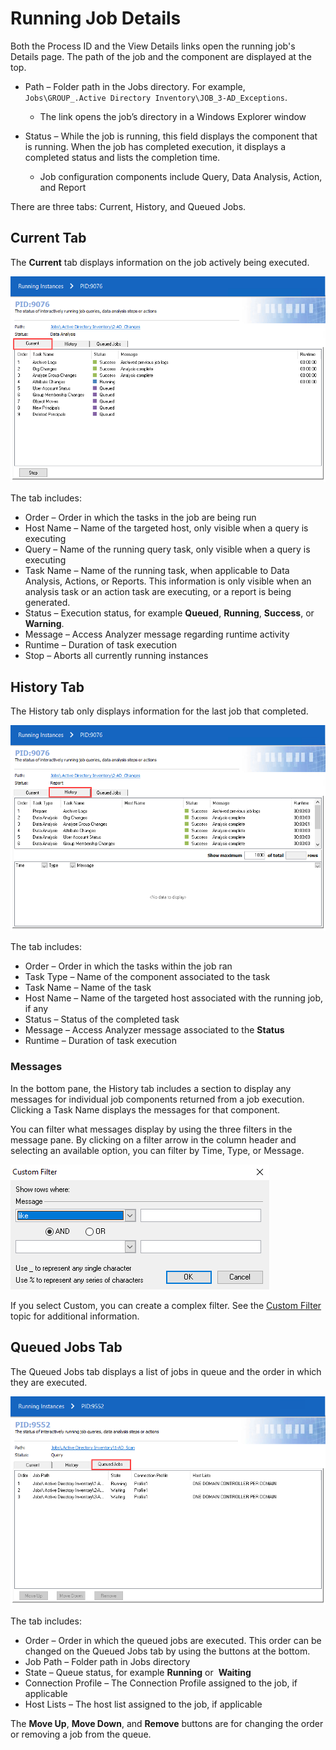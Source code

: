 # Running Job Details

Both the Process ID and the View Details links open the running job's Details page. The path of the job and the component are displayed at the top.

- Path – Folder path in the Jobs directory. For example, ```Jobs\GROUP_.Active Directory Inventory\JOB_3-AD_Exceptions```.

  - The link opens the job’s directory in a Windows Explorer window
- Status – While the job is running, this field displays the component that is running. When the job has completed execution, it displays a completed status and lists the completion time.

  - Job configuration components include Query, Data Analysis, Action, and Report

There are three tabs: Current, History, and Queued Jobs.

## Current Tab

The __Current__ tab displays information on the job actively being executed.

![Current tab](/static/img/product_docs/accessanalyzer/accessanalyzer/enterpriseauditor/admin/runninginstances/jobdetailscurrent.png)

The tab includes:

- Order – Order in which the tasks in the job are being run
- Host Name – Name of the targeted host, only visible when a query is executing
- Query – Name of the running query task, only visible when a query is executing
- Task Name – Name of the running task, when applicable to Data Analysis, Actions, or Reports. This information is only visible when an analysis task or an action task are executing, or a report is being generated.
- Status – Execution status, for example __Queued__, __Running__, __Success__, or __Warning__.
- Message – Access Analyzer message regarding runtime activity
- Runtime – Duration of task execution
- Stop – Aborts all currently running instances

## History Tab

The History tab only displays information for the last job that completed.

![History tab](/static/img/product_docs/accessanalyzer/accessanalyzer/enterpriseauditor/admin/runninginstances/jobdetailshistory.png)

The tab includes:

- Order – Order in which the tasks within the job ran
- Task Type – Name of the component associated to the task
- Task Name – Name of the task
- Host Name – Name of the targeted host associated with the running job, if any
- Status – Status of the completed task
- Message – Access Analyzer message associated to the __Status__
- Runtime – Duration of task execution

### Messages

In the bottom pane, the History tab includes a section to display any messages for individual job components returned from a job execution. Clicking a Task Name displays the messages for that component.

You can filter what messages display by using the three filters in the message pane. By clicking on a filter arrow in the column header and selecting an available option, you can filter by Time, Type, or Message.

![Custom Filter window](/static/img/product_docs/accessanalyzer/accessanalyzer/enterpriseauditor/admin/runninginstances/jobdetailshistorycustomfilter.png)

If you select Custom, you can create a complex filter. See the [Custom Filter](/docs/product_docs/accessanalyzer/accessanalyzer/enterpriseauditor/admin/navigate/datagrid.md#Custom-Filter) topic for additional information.

## Queued Jobs Tab

The Queued Jobs tab displays a list of jobs in queue and the order in which they are executed.

![Queued Jobs tab](/static/img/product_docs/accessanalyzer/accessanalyzer/enterpriseauditor/admin/runninginstances/jobdetailsqueuedjobs.png)

The tab includes:

- Order – Order in which the queued jobs are executed. This order can be changed on the Queued Jobs tab by using the buttons at the bottom.
- Job Path – Folder path in Jobs directory
- State – Queue status, for example __Running__ or  __Waiting__
- Connection Profile – The Connection Profile assigned to the job, if applicable
- Host Lists – The host list assigned to the job, if applicable

The __Move Up__, __Move Down__, and __Remove__ buttons are for changing the order or removing a job from the queue.
